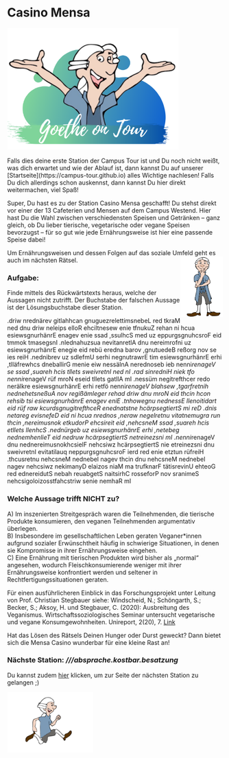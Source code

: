 # Casino Mensa
<p class="aligncenter">
    <img src="Logo.png" alt="centered image" width="400" />
</p>
Falls dies deine erste Station der Campus Tour ist und Du noch nicht weißt, was dich erwartet und wie der Ablauf ist, dann kannst Du auf unserer [Startseite](https://campus-tour.github.io) alles Wichtige nachlesen! Falls Du dich allerdings schon auskennst, dann kannst Du hier direkt weitermachen, viel Spaß! <br/>

Super, Du hast es zu der Station Casino Mensa geschafft! Du stehst direkt vor einer der 13 Cafeterien und Mensen auf dem Campus Westend. Hier hast Du die Wahl zwischen verschiedensten Speisen und Getränken – ganz gleich, ob Du lieber tierische, vegetarische oder vegane Speisen bevorzugst – für so gut wie jede Ernährungsweise ist hier eine passende Speise dabei! 

Um Ernährungsweisen und dessen Folgen auf das soziale Umfeld geht es auch im nächsten Rätsel. <img align="right" src="Pose1_1.svg" width="100">
### Aufgabe: 
Finde mittels des Rückwärtstexts heraus, welche der Aussagen nicht zutrifft. Der Buchstabe der falschen Aussage ist der Lösungsbuchstabe dieser Station.

.driw nrednärev gitlahhcan gnuguezrelettimsnebeL red tkraM ned dnu driw neleips elloR ehciltnesew enie tfnukuZ rehan ni hcua esiewsgnurhänrE enagev enie ssad ,ssulhcS med uz eppurgsgnuhcsroF eid tmmok tmasegsnI .nlednahuzsua nevitanretlA dnu nereimrofni uz esiewsgnurhänrE enegie eid rebü eredna barov ,gnutuedeB reßorg nov se ies reiH .nednibrev uz sdlefmU serhi negnutrawrE tim esiewsgnurhänrE erhi ,tlläfrewhcs dneballirG menie eiw nessälnA nerednoseb ieb nenni*renageV se ssad ,suareh hcis tllets sweivretnI ned nI .rad sinredniH niek tfo nenni*renageV rüf mroN eseid tllets gatllA mI .nessüm negitrefthcer redo nerälkre esiewsgnurhänrE erhi retfö nenni*renageV blahsew ,tgarfretnih nednehetsneßuA nov regißämleger rehad driw dnu mroN eid thcin hcon rehsib tsi esiewsgnurhänrE enagev eniE .tnhowegnu nednessE llenoitidart eid rüf raw kcurdsgnugitrefthceR enednatstne hcärpsegtiertS mi reD .dnis netareg evisnefeD eid ni hcua nrednos ,neraw negelretnu vitatnemugra run thcin ,nereimusnok etkudorP ehcsireit eid ,nehcsneM ssad ,suareh hcis etllets llenhcS .nednürgeb uz esiewsgnurhänrE erhi ,netebeg nednemhenlieT eid nedruw hcärpsegtiertS netreinezsni mI .nenni*renageV dnu nednereimusnokhcsielF nehcsiwz hcärpsegtiertS nie etreinezsni dnu sweivretnI evitatilauq neppurgsgnuhcsroF ierd red enie etztun rüfreiH .thcusretnu nehcsneM nednebel nagev thcin dnu nehcsneM nednebel nagev nehcsiwz nekimanyD elaizos niaM ma trufknarF tätisrevinU ehteoG red ednereidutS nebah reuabgetS naitsirhC rosseforP nov sranimeS nehcsigoloizosstfahcstriw senie nemhaR mI

### Welche Aussage trifft NICHT zu?
A) Im inszenierten Streitgespräch waren die Teilnehmenden, die tierische Produkte konsumieren, den veganen Teilnehmenden argumentativ überlegen.  
B) Insbesondere im gesellschaftlichen Leben geraten Veganer*innen aufgrund sozialer Erwünschtheit häufig in schwierige Situationen, in denen sie Kompromisse in ihrer Ernährungsweise eingehen. <br/>
C) Eine Ernährung mit tierischen Produkten wird bisher als „normal“ angesehen, wodurch Fleischkonsumierende weniger mit ihrer Ernährungsweise konfrontiert werden und seltener in Rechtfertigungssituationen geraten. 

Für einen ausführlicheren Einblick in das Forschungsprojekt unter Leitung von Prof. Christian Stegbauer siehe: 
Windscheid, N.; Schöngarth, S.; Becker, S.; Aksoy, H. und Stegbauer, C. (2020): Ausbreitung des Veganismus. Wirtschaftssoziologisches Seminar untersucht vegetarische und vegane Konsumgewohnheiten. Unireport, 2(20), 7. [Link](https://www.unireport.info/87452345.pdf) 

Hat das Lösen des Rätsels Deinen Hunger oder Durst geweckt? Dann bietet sich die Mensa Casino wunderbar für eine kleine Rast an! 

### Nächste Station: _///absprache.kostbar.besatzung_
Du kannst zudem [hier](https://campus-tour.github.io/alois_alzheimer-gedenktafel.html) klicken, um zur Seite der nächsten Station zu gelangen ;)

<img src="Pose2.svg" width="200">
